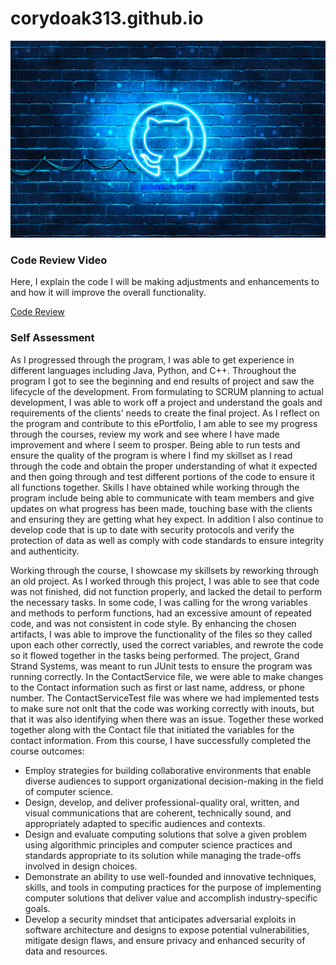 # corydoak313.github.io

<picture>
  <source media="(prefers-color-scheme: dark)" srcset="welcome_neon.png">
  <source media="(prefers-color-scheme: light)" srcset="welcome_light.png">
  <img alt="neon github logo on computer" src="git_neon_blue.jpg">
</picture>

<p>
  <h3> Code Review Video</h3>
  Here, I explain the code I will be making adjustments and enhancements to and how it will improve the overall functionality. 
</p>

[Code Review](https://youtu.be/YEeCg0r6yno)

<p> 
  <h3> Self Assessment </h3>
  As I progressed through the program, I was able to get experience in different languages including Java, Python, and C++. Throughout the program I got to see the beginning and end results of project and saw the lifecycle of the development. From formulating to SCRUM planning to actual development, I was able to work off a project and understand the goals and requirements of the clients' needs to create the final project. As I reflect on the program and contribute to this ePortfolio, I am able to see my progress through the courses, review my work and see where I have made improvement and where I seem to prosper. Being able to run tests and ensure the quality of the program is where I find my skillset as I read through the code and obtain the proper understanding of what it expected and then going through and test different portions of the code to ensure it all functions together. Skills I have obtained while working through the program include being able to communicate with team members and give updates on what progress has been made, touching base with the clients and ensuring they are getting what hey expect. In addition I also continue to develop code that is up to date with security protocols and verify the protection of data as well as comply with code standards to ensure integrity and authenticity. 
</p>

<p>
  Working through the course, I showcase my skillsets by reworking through an old project. As I worked through this project, I was able to see that code was not finished, did not function properly, and lacked the detail to perform the necessary tasks. In some code, I was calling for the wrong variables and methods to perform functions, had an excessive amount of repeated code, and was not consistent in code style. By enhancing the chosen artifacts, I was able to improve the functionality of the files so they called upon each other correctly, used the correct variables, and rewrote the code so it flowed together in the tasks being performed. The project, Grand Strand Systems, was meant to run JUnit tests to ensure the program was running correctly. In the ContactService file, we were able to make changes to the Contact information such as first or last name, address, or phone number. The ContactServiceTest file was where we had implemented tests to make sure not onlt that the code was working correctly with inouts, but that it was also identifying when there was an issue. Together these worked together along with the Contact file that initiated the variables for the contact information. From this course, I have successfully completed the course outcomes:

  - Employ strategies for building collaborative environments that enable diverse audiences to support organizational decision-making in the field of computer science.
  - Design, develop, and deliver professional-quality oral, written, and visual communications that are coherent, technically sound, and appropriately adapted to specific audiences and contexts.
  - Design and evaluate computing solutions that solve a given problem using algorithmic principles and computer science practices and standards appropriate to its solution while managing the trade-offs involved in design choices.
  - Demonstrate an ability to use well-founded and innovative techniques, skills, and tools in computing practices for the purpose of implementing computer solutions that deliver value and accomplish industry-specific goals.
  - Develop a security mindset that anticipates adversarial exploits in software architecture and designs to expose potential vulnerabilities, mitigate design flaws, and ensure privacy and enhanced security of data and resources. 
</p>

